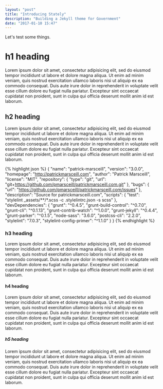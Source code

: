 ```yaml
---
layout: "post"
title: "Introducing Stately"
description: "Building a Jekyll theme for Government"
date: "2017-01-10 15:47"
---
```


Let's test some things.

# h1 heading

Lorem ipsum dolor sit amet, consectetur adipisicing elit, sed do eiusmod tempor incididunt ut labore et dolore magna aliqua. Ut enim ad minim veniam, quis nostrud exercitation ullamco laboris nisi ut aliquip ex ea commodo consequat. Duis aute irure dolor in reprehenderit in voluptate velit esse cillum dolore eu fugiat nulla pariatur. Excepteur sint occaecat cupidatat non proident, sunt in culpa qui officia deserunt mollit anim id est laborum.

## h2 heading

Lorem ipsum dolor sit amet, consectetur adipisicing elit, sed do eiusmod tempor incididunt ut labore et dolore magna aliqua. Ut enim ad minim veniam, quis nostrud exercitation ullamco laboris nisi ut aliquip ex ea commodo consequat. Duis aute irure dolor in reprehenderit in voluptate velit esse cillum dolore eu fugiat nulla pariatur. Excepteur sint occaecat cupidatat non proident, sunt in culpa qui officia deserunt mollit anim id est laborum.

{% highlight json %}
{
  "name": "patrick-marsceill",
  "version": "3.0.0",
  "homepage": "http://patrickmarsceill.com",
  "author": "Patrick Marsceill",
  "license": "MIT",
  "repository": {
    "type": "git",
    "url": "git+https://github.com/pmarsceill/patrickmarsceill.com.git"
  },
  "bugs": {
    "url": "https://github.com/pmarsceill/patrickmarsceill.com/issues"
  },
  "description": "Source for patrickmarsceill.com",
  "scripts": {
    "test": "stylelint _assets/**/*.scss -c .stylelintrc.json -s scss"
  },
  "devDependencies": {
    "grunt": "^0.4.5",
    "grunt-build-control": "^0.7.0",
    "grunt-cli": "^0.1.13",
    "grunt-contrib-watch": "^1.0.0",
    "grunt-jekyll": "^0.4.4",
    "grunt-parker": "^0.1.5",
    "node-sass": "3.6.0",
    "postcss-cli": "2.2.0",
    "stylelint": "7.0.3",
    "stylelint-config-primer": "^1.1.0"
  }
}
{% endhighlight %}

### h3 heading

Lorem ipsum dolor sit amet, consectetur adipisicing elit, sed do eiusmod tempor incididunt ut labore et dolore magna aliqua. Ut enim ad minim veniam, quis nostrud exercitation ullamco laboris nisi ut aliquip ex ea commodo consequat. Duis aute irure dolor in reprehenderit in voluptate velit esse cillum dolore eu fugiat nulla pariatur. Excepteur sint occaecat cupidatat non proident, sunt in culpa qui officia deserunt mollit anim id est laborum.

#### h4 heading

Lorem ipsum dolor sit amet, consectetur adipisicing elit, sed do eiusmod tempor incididunt ut labore et dolore magna aliqua. Ut enim ad minim veniam, quis nostrud exercitation ullamco laboris nisi ut aliquip ex ea commodo consequat. Duis aute irure dolor in reprehenderit in voluptate velit esse cillum dolore eu fugiat nulla pariatur. Excepteur sint occaecat cupidatat non proident, sunt in culpa qui officia deserunt mollit anim id est laborum.

##### h5 heading

Lorem ipsum dolor sit amet, consectetur adipisicing elit, sed do eiusmod tempor incididunt ut labore et dolore magna aliqua. Ut enim ad minim veniam, quis nostrud exercitation ullamco laboris nisi ut aliquip ex ea commodo consequat. Duis aute irure dolor in reprehenderit in voluptate velit esse cillum dolore eu fugiat nulla pariatur. Excepteur sint occaecat cupidatat non proident, sunt in culpa qui officia deserunt mollit anim id est laborum.
